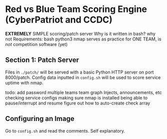 # Red vs Blue Team Scoring Engine (CyberPatriot and CCDC)

__EXTREMELY__ SIMPLE scoring/patch server
Why is it written in bash? why not 
Requirements: bash
python3
nmap
serves as practice for ONE TEAM, is _not_ competition software (yet)

## Section 1: Patch Server

Files in `./patch/` will be served with a basic Python HTTP server on port 8000/patch. Config data inputted in `config.sh` will be used to score service uptime with nmap.

todo: add password 
multiple teams
team graph
Injects, announcements, etc
checking service configs
making sure nmap is installed
being able to pause/interrupt and resume
figure out how to auto-create check array

## Configuring an Image

Go to `config.sh` and read the comments. Self explanatory.




